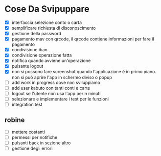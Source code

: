 # Cose Da Svipuppare

- [x] interfaccia selezione conto o carta 
- [x] semplificare richiesta di disconoscimento
- [x] gestione della password
- [x] pagamento mav con qrcode, il qrcode contiene informazioni per fare il pagamento
- [x] condivisione iban
- [x] condivisione operazione fatta
- [x] notifica quando avviene un'operazione
- [x] pulsante logout
- [x] non si possono fare screenshot quando l'applicazione è in primo piano. non si può aprire l'app in schermo diviso o popup
- [ ] add work in progress dove non sviluppiamo
- [ ] add user kabuto con tanti conti e carte 
- [ ] logout se l'utente non usa l'app per n minuti  
- [ ] selezionare e implementare i test per le funzioni
- [ ] integration test 
 ## robine
- [ ] mettere costanti 
- [ ] permessi per notifiche 
- [ ] pulsanti back in sezione altro 
- [ ] gestione degli errori 
